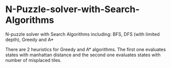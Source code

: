# N-Puzzle-solver-with-Search-Algorithms

N-puzzle solver with Search Algorithms including: BFS, DFS (with limited depth), Greedy and A*


There are 2 heuristics for Greedy and A* algorithms. The first one evaluates states with manhattan distance and the second one evaluates states with number of misplaced tiles. 
